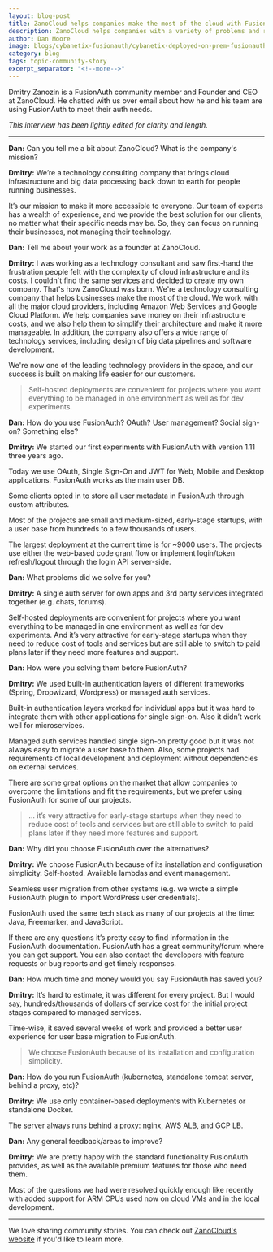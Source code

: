 ```yaml
---
layout: blog-post
title: ZanoCloud helps companies make the most of the cloud with FusionAuth
description: ZanoCloud helps companies with a variety of problems and reaches for FusionAuth for their auth needs.
author: Dan Moore
image: blogs/cybanetix-fusionauth/cybanetix-deployed-on-prem-fusionauth-for-a-pci-dss-compliant-solution.png
category: blog
tags: topic-community-story 
excerpt_separator: "<!--more-->"
---
```


Dmitry Zanozin is a FusionAuth community member and Founder and CEO at ZanoCloud. He chatted with us over email about how he and his team are using FusionAuth to meet their auth needs. 

<!--more-->

*This interview has been lightly edited for clarity and length.*

-------

**Dan:** Can you tell me a bit about ZanoCloud? What is the company's mission?

**Dmitry:** We’re a technology consulting company that brings cloud infrastructure and big data processing back down to earth for people running businesses.

It’s our mission to make it more accessible to everyone. Our team of experts has a wealth of experience, and we provide the best solution for our clients, no matter what their specific needs may be. So, they can focus on running their businesses, not managing their technology.

**Dan:** Tell me about your work as a founder at ZanoCloud.

**Dmitry:** I was working as a technology consultant and saw first-hand the frustration people felt with the complexity of cloud infrastructure and its costs. I couldn't find the same services and decided to create my own company. That's how ZanoCloud was born. We're a technology consulting company that helps businesses make the most of the cloud. We work with all the major cloud providers, including Amazon Web Services and Google Cloud Platform. We help companies save money on their infrastructure costs, and we also help them to simplify their architecture and make it more manageable. In addition, the company also offers a wide range of technology services, including design of big data pipelines and software development.

We're now one of the leading technology providers in the space, and our success is built on making life easier for our customers.

> Self-hosted deployments are convenient for projects where you want everything to be managed in one environment as well as for dev experiments.

**Dan:** How do you use FusionAuth? OAuth? User management? Social sign-on? Something else?

**Dmitry:** We started our first experiments with FusionAuth with version 1.11 three years ago.

Today we use OAuth, Single Sign-On and JWT for Web, Mobile and Desktop applications. FusionAuth works as the main user DB.

Some clients opted in to store all user metadata in FusionAuth through custom attributes.

Most of the projects are small and medium-sized, early-stage startups, with a user base from hundreds to a few thousands of users.

The largest deployment at the current time is for ~9000 users. The projects use either the web-based code grant flow or implement login/token refresh/logout through the login API server-side.
 
**Dan:** What problems did we solve for you?

**Dmitry:** A single auth server for own apps and 3rd party services integrated together (e.g. chats, forums).

Self-hosted deployments are convenient for projects where you want everything to be managed in one environment as well as for dev experiments. And it’s very attractive for early-stage startups when they need to reduce cost of tools and services but are still able to switch to paid plans later if they need more features and support.

**Dan:** How were you solving them before FusionAuth?

**Dmitry:** We used built-in authentication layers of different frameworks (Spring, Dropwizard, Wordpress) or managed auth services.

Built-in authentication layers worked for individual apps but it was hard to integrate them with other applications for single sign-on. Also it didn’t work well for microservices.

Managed auth services handled single sign-on pretty good but it was not always easy to migrate a user base to them. Also, some projects had requirements of local development and deployment without dependencies on external services.

There are some great options on the market that allow companies to overcome the limitations and fit the requirements, but we prefer using FusionAuth for some of our projects.  

> ... it’s very attractive for early-stage startups when they need to reduce cost of tools and services but are still able to switch to paid plans later if they need more features and support.

**Dan:** Why did you choose FusionAuth over the alternatives?

**Dmitry:** We choose FusionAuth because of its installation and configuration simplicity. Self-hosted. Available lambdas and event management.

Seamless user migration from other systems (e.g. we wrote a simple FusionAuth plugin to import WordPress user credentials).

FusionAuth used the same tech stack as many of our projects at the time: Java, Freemarker, and JavaScript.

If there are any questions it’s pretty easy to find information in the FusionAuth documentation. FusionAuth has a great community/forum where you can get support. You can also contact the developers with  feature requests or bug reports and get timely responses.

**Dan:** How much time and money would you say FusionAuth has saved you?

**Dmitry:** It’s hard to estimate, it was different for every project. But I would say, hundreds/thousands of dollars of service cost for the initial project stages compared to managed services.

Time-wise, it saved several weeks of work and provided a better user experience for user base migration to FusionAuth.

> We choose FusionAuth because of its installation and configuration simplicity.

**Dan:** How do you run FusionAuth (kubernetes, standalone tomcat server, behind a proxy, etc)?

**Dmitry:** We use only container-based deployments with Kubernetes or standalone Docker.

The server always runs behind a proxy: nginx, AWS ALB, and GCP LB.

**Dan:** Any general feedback/areas to improve?

**Dmitry:** We are pretty happy with the standard functionality FusionAuth provides, as well as the available premium features for those who need them.

Most of the questions we had were resolved quickly enough like recently with added support for ARM CPUs used now on cloud VMs and in the local development.

-------

We love sharing community stories. You can check out [ZanoCloud's website](https://zanocloud.com/) if you'd like to learn more. 
